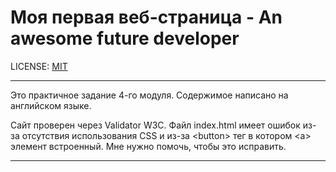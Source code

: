 # Моя первая веб-страница - An awesome future developer

LICENSE: [MIT](./license.md)

---

Это практичное задание 4-го модуля. 
Содержимое написано на английском языке.

Сайт проверен через Validator W3C. Файл index.html имеет ошибок из-за отсутствия использования CSS и из-за &lt;button&gt; тег в котором &lt;a&gt; элемент встроенный. 
Мне нужно помочь, чтобы это исправить.

---